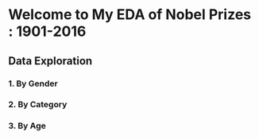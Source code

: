# Welcome to My EDA of Nobel Prizes : 1901-2016


## Data Exploration 


### 1. By Gender 


### 2. By Category


### 3. By Age 





